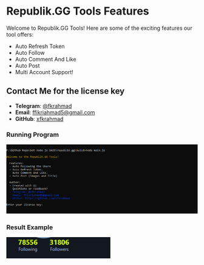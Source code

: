 # Republik.GG Tools Features

Welcome to Republik.GG Tools! Here are some of the exciting features our tool offers:

* Auto Refresh Token
* Auto Follow
* Auto Comment And Like
* Auto Post
* Multi Account Support!

## Contact Me for the license key

- **Telegram**: [@fkrahmad](https://t.me/fkrahmad)
- **Email**: [ffikriahmad5@gmail.com](mailto:your.email@ffikriahmad5@gmail.com)
- **GitHub**: [xfkrahmad](https://github.com/xfkrahmad)


### Running Program
![Usage Example](https://github.com/xfkrahmad/republik.gg-tools/blob/main/usage.png)

### Result Example
![Result Example](https://github.com/xfkrahmad/republik.gg-tools/blob/main/result.png)

